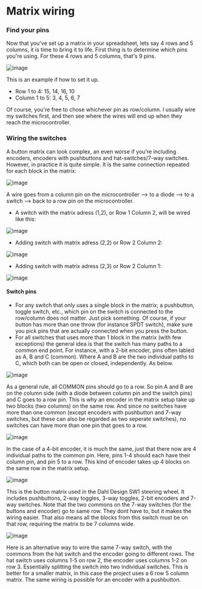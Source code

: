 # Matrix wiring

### Find your pins

Now that you've set up a matrix in your spreadsheet, lets say 4 rows and 5 columns, it is time to bring it to life. First thing is to determine which pins you're using. For these 4 rows and 5 columns, that's 9 pins.

![image](https://user-images.githubusercontent.com/40788634/191264509-81f46a6d-717b-4161-877f-08c584dd9ce1.png)

This is an example if how to set it up.

* Row 1 to 4: 15, 14, 16, 10
* Column 1 to 5: 3, 4, 5, 6, 7

Of course, you're free to chose whichever pin as row/column. I usually wire my switches first, and then see where the wires will end up when they reach the microcontroller.

### Wiring the switches

A button matrix can look complex, an even worse if you're including encoders, encoders with pushbuttons and hat-switches/7-way switches. However, in practice it is quite simple. It is the same connection repeated for each block in the matrix:

![image](https://user-images.githubusercontent.com/40788634/191262015-658fc547-e9ee-4291-8eb0-72de5b9070e2.png)

A wire goes from a column pin on the microcontroller --> to a diode --> to a switch --> back to a row pin on the microcontroller.

* A switch with the matrix adress (1,2), or Row 1 Column 2, will be wired like this:

![image](https://user-images.githubusercontent.com/40788634/191910415-400648b6-02d5-4a40-98cd-4a8acdd2fb4b.png)

* Adding switch with matrix adress (2,2) or Row 2 Column 2:

![image](https://user-images.githubusercontent.com/40788634/191911791-0806dfa1-8cc0-46e5-9e9a-5c34201ae337.png)

* Adding switch with matrix adress (2,3) or Row 2 Column 1:

![image](https://user-images.githubusercontent.com/40788634/191918120-692afc6a-0ccd-4189-ba54-98712ffb21ce.png)

#### Switch pins

* For any switch that only uses a single block in the matrix; a pushbutton, toggle switch, etc., which pin on the switch is connected to the row/column does not matter. Just pick something. Of course, if your button has more than one throw (for instance SPDT switch), make sure you pick pins that are actually connected when you press the button.
* For all switches that uses more than 1 block in the matrix (with few exceptions) the general idea is that the switch has many paths to a common end point. For instance, with a 2-bit encoder, pins often labled as A, B and C (common). Where A and B are the two individual paths to C, which both can be open or closed, independently. As below.

![image](https://user-images.githubusercontent.com/40788634/191294795-0d567703-327c-414a-9746-c89d22e52d15.png)

As a general rule, all COMMON pins should go to a row. So pin A and B are on the column side (with a diode between column pin and the switch pins) and C goes to a row pin. This is why an encoder in the matrix setup take up two blocks (two columns) on the same row. And since no switches have more than one common (except encoders with pushbutton and 7-way switches, but these can also be regarded as two seperate switches), no switches can have more than one pin that goes to a row.

![image](https://user-images.githubusercontent.com/40788634/191298094-966a7953-8e6e-41c3-9f93-18c4c783eafe.png)

In the case of a 4-bit encoder, it is much the same, just that there now are 4 individual paths to the common pin. Here, pins 1-4 should each have their column pin, and pin 5 to a row. This kind of encoder takes up 4 blocks on the same row in the matrix setup.

![image](https://user-images.githubusercontent.com/40788634/191768504-7ad86032-3f37-48e6-9b90-a47784a84b07.png)

This is the button matrix used in the Dahl Design SW1 steering wheel. It includes pushbuttons, 2-way toggles, 3-way toggles, 2-bit encoders and 7-way switches. Note that the two commons on the 7-way switches (for the buttons and encoder) go to same row. They dont have to, but it makes the wiring easier. That also means all the blocks from this switch must be on that row, requiring the matrix to be 7 columns wide.

![image](https://user-images.githubusercontent.com/40788634/191919809-fac6f981-5273-4585-8ed8-f02e005c351f.png)

Here is an alternative way to wire the same 7-way switch, with the commons from the hat switch and the encoder going to different rows. The hat switch uses columns 1-5 on row 2, the encoder uses columns 1-2 on row 3. Essentially splitting the switch into two individual switches. This is better for a smaller matrix, in this case the project uses a 6 row 5 column matrix. The same wiring is possible for an encoder with a pushbutton.
